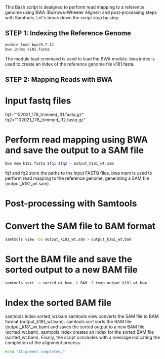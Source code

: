 This Bash script is designed to perform read mapping to a reference genome using BWA (Burrows-Wheeler Aligner) and post-processing steps with Samtools. Let's break down the script step by step:

## STEP 1: Indexing the Reference Genome

```bash
module load bwa/0.7.12
bwa index k181.fasta
```
The module load command is used to load the BWA module.
bwa index is used to create an index of the reference genome file k181.fasta.

## STEP 2: Mapping Reads with BWA

# Input fastq files
fq1="102021_178_trimmed_R1.fastq.gz"
fq2="102021_178_trimmed_R2.fastq.gz"

# Perform read mapping using BWA and save the output to a SAM file
```bash
bwa mem k181.fasta $fq1 $fq2 > output_k181_wt.sam
```
fq1 and fq2 store the paths to the input FASTQ files.
bwa mem is used to perform read mapping to the reference genome, generating a SAM file (output_k181_wt.sam).
# Post-processing with Samtools
# Convert the SAM file to BAM format
```bash
samtools view -bS output_k181_wt.sam > output_k181_wt.bam
```
# Sort the BAM file and save the sorted output to a new BAM file
```bash
samtools sort -o sorted_wt.bam -O BAM -T temp output_k181_wt.bam
```
# Index the sorted BAM file
samtools index sorted_wt.bam
samtools view converts the SAM file to BAM format (output_k181_wt.bam).
samtools sort sorts the BAM file (output_k181_wt.bam) and saves the sorted output to a new BAM file (sorted_wt.bam).
samtools index creates an index for the sorted BAM file (sorted_wt.bam).
Finally, the script concludes with a message indicating the completion of the alignment process.

```bash
echo "Alignment completed."
```
